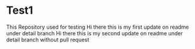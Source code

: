 # Test1
This Repository used for testing
Hi there this is my first update on readme under detail branch
Hi there this is my second update on readme under detail branch without pull request

